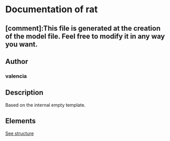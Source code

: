 # Documentation of rat

[comment]:This file is generated at the creation of the model file. Feel free to modify it in any way you want. 
---

## Author
### valencia

## Description

Based on the internal empty template.

## Elements

[See structure](rat_structure.md)


